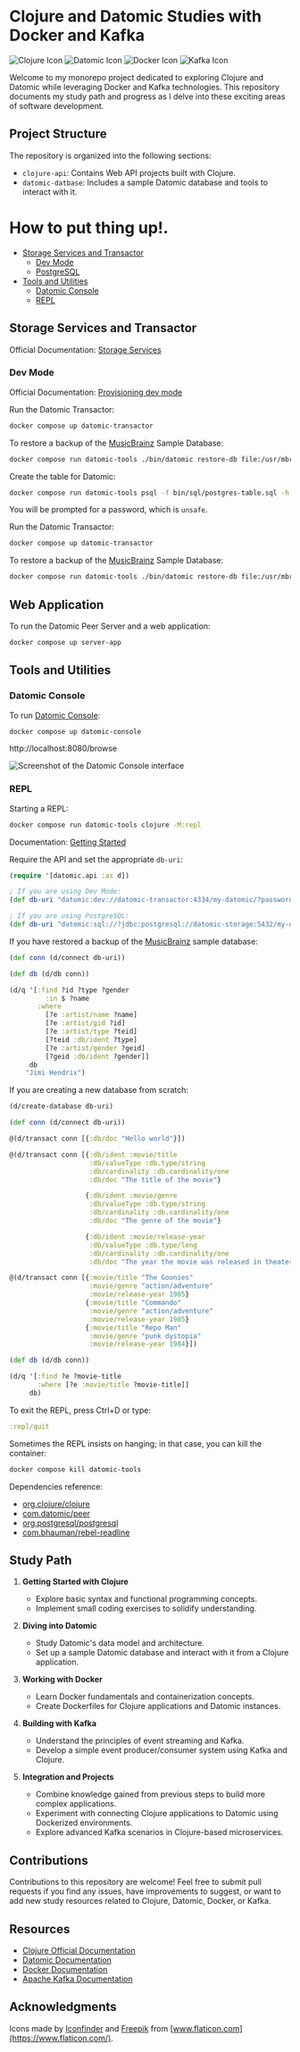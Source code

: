 # Clojure and Datomic Studies with Docker and Kafka

![Clojure Icon](https://upload.wikimedia.org/wikipedia/commons/thumb/5/5d/Clojure_logo.svg/256px-Clojure_logo.svg.png?20161016020557)
![Datomic Icon](https://www.datomic.com/images/datomic-logo-290x230.png)
![Docker Icon](https://seeklogo.com/images/D/docker-logo-6D6F987702-seeklogo.com.png)
![Kafka Icon](https://cdn.icon-icons.com/icons2/2699/PNG/512/apache_kafka_logo_icon_167866.png)

Welcome to my monorepo project dedicated to exploring Clojure and Datomic while leveraging Docker and Kafka technologies. This repository documents my study path and progress as I delve into these exciting areas of software development.

## Project Structure

The repository is organized into the following sections:

- `clojure-api`: Contains Web API projects built with Clojure.
- `datomic-datbase`: Includes a sample Datomic database and tools to interact with it.

# How to put thing up!.


- [Storage Services and Transactor](#storage-services-and-transactor)
   - [Dev Mode](#dev-mode)
   - [PostgreSQL](#postgresql)
- [Tools and Utilities](#tools-and-utilities)
   - [Datomic Console](#datomic-console)
   - [REPL](#repl)

## Storage Services and Transactor

Official Documentation: [Storage Services](https://docs.datomic.com/pro/overview/storage.html)

### Dev Mode

Official Documentation: [Provisioning dev mode](https://docs.datomic.com/pro/overview/storage.html#provisioning-dev-mode)

Run the Datomic Transactor:

```sh
docker compose up datomic-transactor
```

To restore a backup of the [MusicBrainz](https://musicbrainz.org) Sample Database:

```sh
docker compose run datomic-tools ./bin/datomic restore-db file:/usr/mbrainz-1968-1973 "datomic:dev://datomic-transactor:4334/my-datomic?password=unsafe"
````

Create the table for Datomic:

```sh
docker compose run datomic-tools psql -f bin/sql/postgres-table.sql -h datomic-storage -U datomic-user -d my-datomic
```

You will be prompted for a password, which is `unsafe`.

Run the Datomic Transactor:

```sh
docker compose up datomic-transactor
```

To restore a backup of the [MusicBrainz](https://musicbrainz.org) Sample Database:

```sh
docker compose run datomic-tools ./bin/datomic restore-db file:/usr/mbrainz-1968-1973 "datomic:sql://?jdbc:postgresql://datomic-storage:5432/my-datomic?user=datomic-user&password=unsafe"
````

## Web Application

To run the Datomic Peer Server and a web application:

```sh
docker compose up server-app
```

## Tools and Utilities

### Datomic Console

To run [Datomic Console](https://docs.datomic.com/pro/other-tools/console.html):

```sh
docker compose up datomic-console
```

http://localhost:8080/browse

![Screenshot of the Datomic Console interface](https://docs.datomic.com/pro/images/console-window.png "Screenshot of the Datomic Console interface")

### REPL

Starting a REPL:
```sh
docker compose run datomic-tools clojure -M:repl
````

Documentation: [Getting Started](https://docs.datomic.com/pro/getting-started/brief-overview.html)

Require the API and set the appropriate `db-uri`:

```clojure
(require '[datomic.api :as d])

; If you are using Dev Mode:
(def db-uri "datomic:dev://datomic-transactor:4334/my-datomic/?password=unsafe")

; If you are using PostgreSQL:
(def db-uri "datomic:sql://?jdbc:postgresql://datomic-storage:5432/my-datomic?user=datomic-user&password=unsafe")
```

If you have restored a backup of the [MusicBrainz](https://musicbrainz.org) sample database:
```clj
(def conn (d/connect db-uri))

(def db (d/db conn))

(d/q '[:find ?id ?type ?gender
         :in $ ?name
       :where
         [?e :artist/name ?name]
         [?e :artist/gid ?id]
         [?e :artist/type ?teid]
         [?teid :db/ident ?type]
         [?e :artist/gender ?geid]
         [?geid :db/ident ?gender]]
     db
    "Jimi Hendrix")
```

If you are creating a new database from scratch:

```clj
(d/create-database db-uri)

(def conn (d/connect db-uri))

@(d/transact conn [{:db/doc "Hello world"}])

@(d/transact conn [{:db/ident :movie/title
                    :db/valueType :db.type/string
                    :db/cardinality :db.cardinality/one
                    :db/doc "The title of the movie"}

                   {:db/ident :movie/genre
                    :db/valueType :db.type/string
                    :db/cardinality :db.cardinality/one
                    :db/doc "The genre of the movie"}

                   {:db/ident :movie/release-year
                    :db/valueType :db.type/long
                    :db/cardinality :db.cardinality/one
                    :db/doc "The year the movie was released in theaters"}])

@(d/transact conn [{:movie/title "The Goonies"
                    :movie/genre "action/adventure"
                    :movie/release-year 1985}
                   {:movie/title "Commando"
                    :movie/genre "action/adventure"
                    :movie/release-year 1985}
                   {:movie/title "Repo Man"
                    :movie/genre "punk dystopia"
                    :movie/release-year 1984}])

(def db (d/db conn))

(d/q '[:find ?e ?movie-title
       :where [?e :movie/title ?movie-title]]
     db)
```


To exit the REPL, press Ctrl+D or type:
```clojure
:repl/quit
```

Sometimes the REPL insists on hanging; in that case, you can kill the container:
```sh
docker compose kill datomic-tools
```

Dependencies reference:

- [org.clojure/clojure](https://central.sonatype.com/artifact/org.clojure/clojure/overview)
- [com.datomic/peer](https://central.sonatype.com/artifact/com.datomic/peer/overview)
- [org.postgresql/postgresql](https://central.sonatype.com/artifact/org.postgresql/postgresql)
- [com.bhauman/rebel-readline](https://clojars.org/com.bhauman/rebel-readline)


## Study Path

1. **Getting Started with Clojure**
   - Explore basic syntax and functional programming concepts.
   - Implement small coding exercises to solidify understanding.

2. **Diving into Datomic**
   - Study Datomic's data model and architecture.
   - Set up a sample Datomic database and interact with it from a Clojure application.

3. **Working with Docker**
   - Learn Docker fundamentals and containerization concepts.
   - Create Dockerfiles for Clojure applications and Datomic instances.

4. **Building with Kafka**
   - Understand the principles of event streaming and Kafka.
   - Develop a simple event producer/consumer system using Kafka and Clojure.

5. **Integration and Projects**
   - Combine knowledge gained from previous steps to build more complex applications.
   - Experiment with connecting Clojure applications to Datomic using Dockerized environments.
   - Explore advanced Kafka scenarios in Clojure-based microservices.

## Contributions

Contributions to this repository are welcome! Feel free to submit pull requests if you find any issues, have improvements to suggest, or want to add new study resources related to Clojure, Datomic, Docker, or Kafka.

## Resources

- [Clojure Official Documentation](https://clojure.org/guides/learn)
- [Datomic Documentation](https://docs.datomic.com/)
- [Docker Documentation](https://docs.docker.com/)
- [Apache Kafka Documentation](https://kafka.apache.org/documentation/)

## Acknowledgments

Icons made by [Iconfinder](https://www.iconfinder.com/) and [Freepik](https://www.freepik.com/) from [www.flaticon.com](https://www.flaticon.com/).

